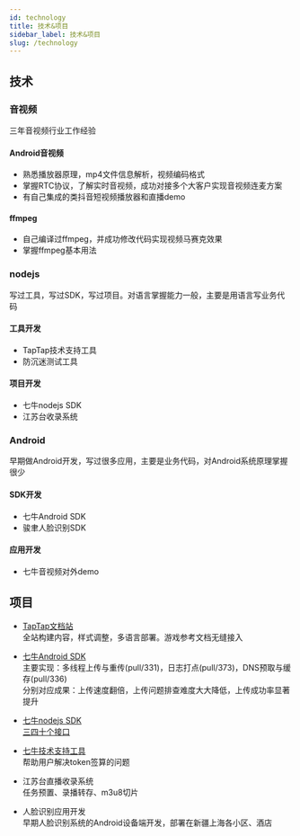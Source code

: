 ```yaml
---
id: technology
title: 技术&项目
sidebar_label: 技术&项目
slug: /technology
---
```

## 技术

### 音视频
三年音视频行业工作经验
#### Android音视频
- 熟悉播放器原理，mp4文件信息解析，视频编码格式
- 掌握RTC协议，了解实时音视频，成功对接多个大客户实现音视频连麦方案
- 有自己集成的类抖音短视频播放器和直播demo

#### ffmpeg
- 自己编译过ffmpeg，并成功修改代码实现视频马赛克效果
- 掌握ffmpeg基本用法

### nodejs
写过工具，写过SDK，写过项目。对语言掌握能力一般，主要是用语言写业务代码

#### 工具开发
- TapTap技术支持工具
- 防沉迷测试工具

#### 项目开发
- 七牛nodejs SDK
- 江苏台收录系统

### Android
早期做Android开发，写过很多应用，主要是业务代码，对Android系统原理掌握很少
#### SDK开发
- 七牛Android SDK
- 骏聿人脸识别SDK

#### 应用开发
- 七牛音视频对外demo

## 项目
- [TapTap文档站](https://developer.taptap.com/v2-doc/sdk)  
全站构建内容，样式调整，多语言部署。游戏参考文档无缝接入

- [七牛Android SDK](https://github.com/qiniu/android-sdk)  
主要实现：多线程上传与重传(pull/331)，日志打点(pull/373)，DNS预取与缓存(pull/336)  
分别对应成果：上传速度翻倍，上传问题排查难度大大降低，上传成功率显著提升

- [七牛nodejs SDK](https://github.com/qiniu/nodejs-sdk)  
[三四十个接口](https://github.com/qiniu/nodejs-sdk/pulls?q=is%3Apr+is%3Aclosed)

- [七牛技术支持工具](https://github.com/JemyCheung/createtoken)  
帮助用户解决token签算的问题

- 江苏台直播收录系统  
任务预置、录播转存、m3u8切片

- 人脸识别应用开发  
早期人脸识别系统的Android设备端开发，部署在新疆上海各小区、酒店
